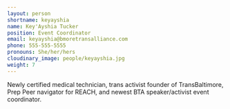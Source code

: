 ```yaml
---
layout: person
shortname: keyayshia
name: Key'Ayshia Tucker
position: Event Coordinator
email: keyayshia@bmoretransalliance.com
phone: 555-555-5555
pronouns: She/her/hers
cloudinary_image: people/keyayshia.jpg
weight: 7
---
```

Newly certified medical technician, trans activist founder of TransBaltimore, Prep Peer navigator for REACH, and newest BTA speaker/activist event coordinator.
